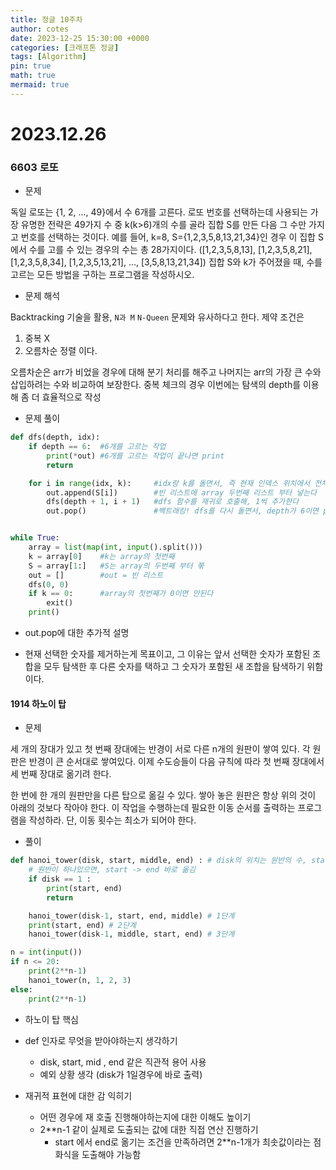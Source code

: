 ```yaml
---
title: 정글 10주차
author: cotes
date: 2023-12-25 15:30:00 +0000
categories: [크래프톤 정글]
tags: [Algorithm]
pin: true
math: true
mermaid: true
---
```


# 2023.12.26

### 6603 로또

- 문제

독일 로또는 {1, 2, ..., 49}에서 수 6개를 고른다.
로또 번호를 선택하는데 사용되는 가장 유명한 전략은 49가지 수 중 k(k>6)개의 수를 골라 집합 S를 만든 다음 그 수만 가지고 번호를 선택하는 것이다.
예를 들어, k=8, S={1,2,3,5,8,13,21,34}인 경우 이 집합 S에서 수를 고를 수 있는 경우의 수는 총 28가지이다. ([1,2,3,5,8,13], [1,2,3,5,8,21], [1,2,3,5,8,34], [1,2,3,5,13,21], ..., [3,5,8,13,21,34])
집합 S와 k가 주어졌을 때, 수를 고르는 모든 방법을 구하는 프로그램을 작성하시오.

- 문제 해석

Backtracking 기술을 활용, `N과 M` `N-Queen` 문제와 유사하다고 한다.
제약 조건은

1. 중복 X
2. 오름차순 정렬
   이다.

오름차순은 arr가 비었을 경우에 대해 분기 처리를 해주고 나머지는 arr의 가장 큰 수와 삽입하려는 수와 비교하여 보장한다.
중복 체크의 경우 이번에는 탐색의 depth를 이용해 좀 더 효율적으로 작성

- 문제 풀이

```python
def dfs(depth, idx):
    if depth == 6:  #6개를 고르는 작업
        print(*out) #6개를 고르는 작업이 끝나면 print
        return

    for i in range(idx, k):     #idx랑 k를 돌면서, 즉 현재 인덱스 위치에서 전체 길이까지 탐색하면서
        out.append(S[i])        #빈 리스트에 array 두번째 리스트 부터 넣는다
        dfs(depth + 1, i + 1)   #dfs 함수를 재귀로 호출해, 1씩 추가한다
        out.pop()               #백트래킹! dfs를 다시 돌면서, depth가 6이면 print로 빠져나가고 아닐경우 pop을 진행한다.


while True:
    array = list(map(int, input().split()))
    k = array[0]    #k는 array의 첫번째
    S = array[1:]   #S는 array의 두번째 부터 쭊
    out = []        #out = 빈 리스트
    dfs(0, 0)
    if k == 0:      #array의 첫번째가 0이면 안된다
        exit()
    print()
```

- out.pop에 대한 추가적 설명

* 현재 선택한 숫자를 제거하는게 목표이고, 그 이유는 앞서 선택한 숫자가 포함된 조합을 모두 탐색한 후 다른 숫자를 택하고 그 숫자가 포함된 새 조합을 탐색하기 위함이다.

#### 1914 하노이 탑

- 문제

세 개의 장대가 있고 첫 번째 장대에는 반경이 서로 다른 n개의 원판이 쌓여 있다. 각 원판은 반경이 큰 순서대로 쌓여있다. 이제 수도승들이 다음 규칙에 따라 첫 번째 장대에서 세 번째 장대로 옮기려 한다.

한 번에 한 개의 원판만을 다른 탑으로 옮길 수 있다.
쌓아 놓은 원판은 항상 위의 것이 아래의 것보다 작아야 한다.
이 작업을 수행하는데 필요한 이동 순서를 출력하는 프로그램을 작성하라. 단, 이동 횟수는 최소가 되어야 한다.

- 풀이

```python
def hanoi_tower(disk, start, middle, end) : # disk의 위치는 원반의 수, start는 시작 기둥, middle은 보조 기둥,  end는 목표 기둥
    # 원반이 하나있으면, start -> end 바로 옮김
    if disk == 1 :
        print(start, end)
        return

    hanoi_tower(disk-1, start, end, middle) # 1단계
    print(start, end) # 2단계
    hanoi_tower(disk-1, middle, start, end) # 3단계

n = int(input())
if n <= 20:
    print(2**n-1)
    hanoi_tower(n, 1, 2, 3)
else:
    print(2**n-1)
```

- 하노이 탑 핵심

* def 인자로 무엇을 받아야하는지 생각하기

  - disk, start, mid , end 같은 직관적 용어 사용
  - 예외 상황 생각 (disk가 1일경우에 바로 출력)

* 재귀적 표현에 대한 감 익히기
  - 어떤 경우에 재 호출 진행해야하는지에 대한 이해도 높이기
  - 2\*\*n-1 같이 실제로 도출되는 값에 대한 직접 연산 진행하기
    - start 에서 end로 옮기는 조건을 만족하려면 2\*\*n-1개가 최솟값이라는 점화식을 도출해야 가능함
